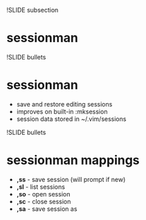 !SLIDE subsection

# sessionman #

!SLIDE bullets

# sessionman

* save and restore editing sessions
* improves on built-in :mksession
* session data stored in ~/.vim/sessions

!SLIDE bullets

# sessionman mappings

* <b>,ss</b> - save session (will prompt if new)
* <b>,sl</b> - list sessions
* <b>,so</b> - open session
* <b>,sc</b> - close session
* <b>,sa</b> - save session as
